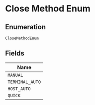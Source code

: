 
# Close Method Enum

## Enumeration

`CloseMethodEnum`

## Fields

| Name |
|  --- |
| `MANUAL` |
| `TERMINAL_AUTO` |
| `HOST_AUTO` |
| `QUICK` |

